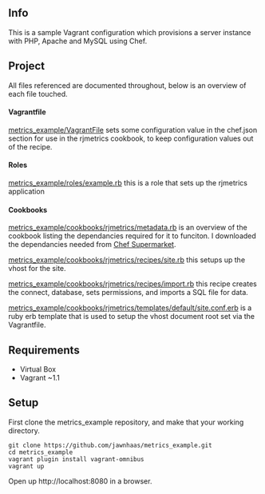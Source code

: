 ## Info ##
This is a sample Vagrant configuration which provisions a server instance with PHP, Apache and MySQL using Chef.

## Project ##
All files referenced are documented throughout, below is an overview of each file touched.

#### Vagrantfile ####
[metrics_example/VagrantFile](https://github.com/jawnhaas/metrics_example/blob/master/Vagrantfile)
sets some configuration value in the chef.json section for use in the rjmetrics cookbook, to keep configuration values out of the recipe.

#### Roles ####
[metrics_example/roles/example.rb](https://github.com/jawnhaas/metrics_example/blob/master/roles/example.rb)
this is a role that sets up the rjmetrics application  

#### Cookbooks ####
[metrics_example/cookbooks/rjmetrics/metadata.rb](https://github.com/jawnhaas/metrics_example/blob/master/cookbooks/rjmetrics/metadata.rb)
 is an overview of the cookbook listing the dependancies required for it to funciton. I downloaded the dependancies needed from [Chef Supermarket](https://community.opscode.com/cookbooks).

[metrics_example/cookbooks/rjmetrics/recipes/site.rb](https://github.com/jawnhaas/metrics_example/blob/master/cookbooks/rjmetrics/recipes/default.rb)
this setups up the vhost for the site.

[metrics_example/cookbooks/rjmetrics/recipes/import.rb](https://github.com/jawnhaas/metrics_example/blob/master/cookbooks/rjmetrics/recipes/default.rb)
this recipe creates the connect, database, sets permissions, and imports a SQL file for data.

[metrics_example/cookbooks/rjmetrics/templates/default/site.conf.erb](https://github.com/jawnhaas/metrics_example/blob/master/cookbooks/rjmetrics/templates/default/site.conf.erb)
is a ruby erb template that is used to setup the vhost document root set via the Vagrantfile.

## Requirements ##
- Virtual Box
- Vagrant ~1.1

## Setup ##
First clone the metrics_example repository, and make that your working directory.

	git clone https://github.com/jawnhaas/metrics_example.git
    cd metrics_example
    vagrant plugin install vagrant-omnibus
    vagrant up

Open up http://localhost:8080 in a browser.
